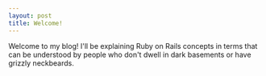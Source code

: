 ```yaml
---
layout: post
title: Welcome!
---
```


Welcome to my blog! I'll be explaining Ruby on Rails concepts in terms that can be understood by people who don't dwell in dark basements or have grizzly neckbeards. 